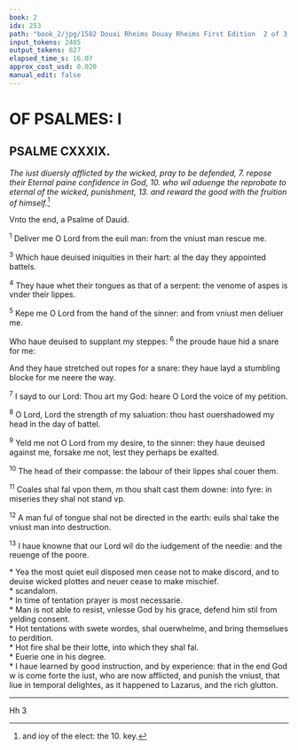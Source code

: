 ```yaml
---
book: 2
idx: 253
path: "book_2/jpg/1582 Douai Rheims Douay Rheims First Edition  2 of 3 1610 Old Testament.pdf-253.jpg"
input_tokens: 2405
output_tokens: 827
elapsed_time_s: 16.07
approx_cost_usd: 0.020
manual_edit: false
---
```

# OF PSALMES: I

## PSALME CXXXIX.

*The iust diuersly afflicted by the wicked, pray to be defended, 7. repose their Eternal paine confidence in God, 10. who wil aduenge the reprobate to eternal of the wicked, punishment, 13. and reward the good with the fruition of himself.*[^1]

Vnto the end, a Psalme of Dauid.

<sup>1</sup> Deliver me O Lord from the euil man: from the vniust man rescue me.

<sup>3</sup> Which haue deuised iniquities in their hart: al the day they appointed battels.

<sup>4</sup> They haue whet their tongues as that of a serpent: the venome of aspes is vnder their lippes.

<sup>5</sup> Kepe me O Lord from the hand of the sinner: and from vniust men deliuer me.

Who haue deuised to supplant my steppes: <sup>6</sup> the proude haue hid a snare for me:

And they haue stretched out ropes for a snare: they haue layd a stumbling blocke for me neere the way.

<sup>7</sup> I sayd to our Lord: Thou art my God: heare O Lord the voice of my petition.

<sup>8</sup> O Lord, Lord the strength of my saluation: thou hast ouershadowed my head in the day of battel.

<sup>9</sup> Yeld me not O Lord from my desire, to the sinner: they haue deuised against me, forsake me not, lest they perhaps be exalted.

<sup>10</sup> The head of their compasse: the labour of their lippes shal couer them.

<sup>11</sup> Coales shal fal vpon them, *m* thou shalt cast them downe: into fyre: in miseries they shal not stand vp.

<sup>12</sup> A man ful of tongue shal not be directed in the earth: euils shal take the vniust man into destruction.

<sup>13</sup> I haue knowne that our Lord wil do the iudgement of the needie: and the reuenge of the poore.

[^1]: and ioy of the elect: the 10. key.

<aside>* Yea the most quiet euil disposed men cease not to make discord, and to deuise wicked plottes and neuer cease to make mischief.</aside>

<aside>* scandalom.</aside>

<aside>* In time of tentation prayer is most necessarie.</aside>

<aside>* Man is not able to resist, vnlesse God by his grace, defend him stil from yelding consent.</aside>

<aside>* Hot tentations with swete wordes, shal ouerwhelme, and bring themselues to perdition.</aside>

<aside>* Hot fire shal be their lotte, into which they shal fal.</aside>

<aside>* Euerie one in his degree.</aside>

<aside>* I haue learned by good instruction, and by experience: that in the end God w is come forte the iust, who are now afflicted, and punish the vniust, that liue in temporal delightes, as it happened to Lazarus, and the rich glutton.</aside>

---

Hh 3